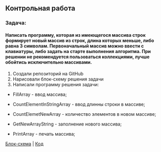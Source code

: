 ## Контрольная работа

### Задача: 

#### Написать программу, которая из имеющегося массива строк формирует новый массив из строк, длина которых меньше, либо равна 3 символам. Первоначальный массив можно ввести с клавиатуры, либо задать на старте выполнения алгоритма. При решении не рекомендуется пользоваться коллекциями, лучше обойтись исключительно массивами.


1. Создали репозиторий на GitHub
2. Нарисовали блок-схему решения задачи
3. Написали программу решения задачи: 

* FillArray - ввод массива; 

* CountElementInStringArray - ввод длинны строки в массиве; 

* CountElemetNewArray - количество элементов в новом массиве; 

* GetNewArrayString - заполнение нового массива; 

* PrintArray - печать массива;

[Блок-схема](/Task/diagram.drawio.png) | [Код](/Task/Program.cs)